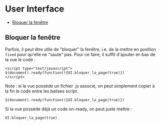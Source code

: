 # User Interface

* [Bloquer la fenêtre](#bloquerfenetre)


<a name='bloquerfenetre'></a>

## Bloquer la fenêtre

Parfois, il peut être utile de "bloquer" la fenêtre, i.e. de la mettre en position `fixed` pour qu'elle ne "saute" pas. Pour ce faire, il suffit d'ajouter en bas de la vue le code :

    <script type="text/javascript">
    $(document).ready(function(){UI.bloquer_la_page(true)})
    </script>

Note : si la vue possède un fichier .js associé, on peut simplement copier à la fin le code entre les balises script.

    $(document).ready(function(){UI.bloquer_la_page(true)})

Si la vue possède déjà un code on-ready, on peut juste mettre :

    UI.bloquer_la_page(true)

